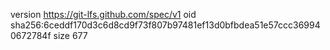 version https://git-lfs.github.com/spec/v1
oid sha256:6ceddf170d3c6d8cd9f73f807b97481ef13d0bfbdea51e57ccc369940672784f
size 677
